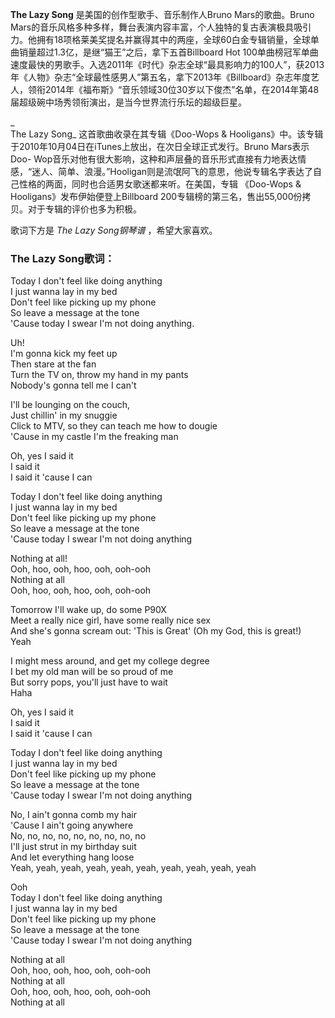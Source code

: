 

**The Lazy Song** 是美国的创作型歌手、音乐制作人Bruno Mars的歌曲。Bruno
Mars的音乐风格多种多样，舞台表演内容丰富，个人独特的复古表演极具吸引力。他拥有18项格莱美奖提名并赢得其中的两座，全球60白金专辑销量，全球单曲销量超过1.3亿，是继“猫王”之后，拿下五首Billboard
Hot
100单曲榜冠军单曲速度最快的男歌手。入选2011年《时代》杂志全球“最具影响力的100人”，获2013年《人物》杂志“全球最性感男人”第五名，拿下2013年《Billboard》杂志年度艺人，领衔2014年《福布斯》“音乐领域30位30岁以下俊杰”名单，在2014年第48届超级碗中场秀领衔演出，是当今世界流行乐坛的超级巨星。

_  
The Lazy Song_ 这首歌曲收录在其专辑《Doo-Wops &
Hooligans》中。该专辑于2010年10月04日在iTunes上放出，在次日全球正式发行。Bruno Mars表示Doo-
Wop音乐对他有很大影响，这种和声层叠的音乐形式直接有力地表达情感，“迷人、简单、浪漫。”Hooligan则是流氓阿飞的意思，他说专辑名字表达了自己性格的两面，同时也合适男女歌迷都来听。在美国，专辑
《Doo-Wops & Hooligans》发布伊始便登上Billboard 200专辑榜的第三名，售出55,000份拷贝。对于专辑的评价也多为积极。

  
歌词下方是 _The Lazy Song钢琴谱_ ，希望大家喜欢。

### The Lazy Song歌词：

Today I don't feel like doing anything  
I just wanna lay in my bed  
Don't feel like picking up my phone  
So leave a message at the tone  
'Cause today I swear I'm not doing anything.

Uh!  
I'm gonna kick my feet up  
Then stare at the fan  
Turn the TV on, throw my hand in my pants  
Nobody's gonna tell me I can't

I'll be lounging on the couch,  
Just chillin' in my snuggie  
Click to MTV, so they can teach me how to dougie  
'Cause in my castle I'm the freaking man

Oh, yes I said it  
I said it  
I said it 'cause I can

Today I don't feel like doing anything  
I just wanna lay in my bed  
Don't feel like picking up my phone  
So leave a message at the tone  
'Cause today I swear I'm not doing anything

Nothing at all!  
Ooh, hoo, ooh, hoo, ooh, ooh-ooh  
Nothing at all  
Ooh, hoo, ooh, hoo, ooh, ooh-ooh

Tomorrow I'll wake up, do some P90X  
Meet a really nice girl, have some really nice sex  
And she's gonna scream out: 'This is Great' (Oh my God, this is great!)  
Yeah

I might mess around, and get my college degree  
I bet my old man will be so proud of me  
But sorry pops, you'll just have to wait  
Haha

Oh, yes I said it  
I said it  
I said it 'cause I can

Today I don't feel like doing anything  
I just wanna lay in my bed  
Don't feel like picking up my phone  
So leave a message at the tone  
'Cause today I swear I'm not doing anything

No, I ain't gonna comb my hair  
'Cause I ain't going anywhere  
No, no, no, no, no, no, no, no, no  
I'll just strut in my birthday suit  
And let everything hang loose  
Yeah, yeah, yeah, yeah, yeah, yeah, yeah, yeah, yeah, yeah

Ooh  
Today I don't feel like doing anything  
I just wanna lay in my bed  
Don't feel like picking up my phone  
So leave a message at the tone  
'Cause today I swear I'm not doing anything

Nothing at all  
Ooh, hoo, ooh, hoo, ooh, ooh-ooh  
Nothing at all  
Ooh, hoo, ooh, hoo, ooh, ooh-ooh  
Nothing at all

